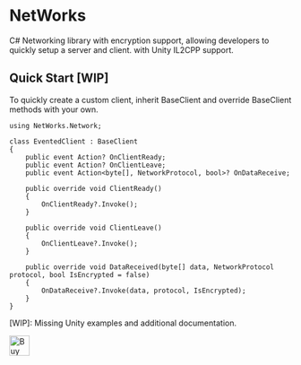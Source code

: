 # NetWorks
C# Networking library with encryption support, allowing developers to quickly setup a server and client. with Unity IL2CPP support.

## Quick Start [WIP]

To quickly create a custom client, inherit BaseClient and override BaseClient methods with your own.
```
using NetWorks.Network;

class EventedClient : BaseClient
{
    public event Action? OnClientReady;
    public event Action? OnClientLeave;
    public event Action<byte[], NetworkProtocol, bool>? OnDataReceive;

    public override void ClientReady()
    {
        OnClientReady?.Invoke();
    }

    public override void ClientLeave()
    {
        OnClientLeave?.Invoke();
    }

    public override void DataReceived(byte[] data, NetworkProtocol protocol, bool IsEncrypted = false)
    {
        OnDataReceive?.Invoke(data, protocol, IsEncrypted);
    }
}
```


[WIP]: Missing Unity examples and additional documentation.


<a href='https://ko-fi.com/A0A110TLP9' target='_blank'><img height='36' style='border:0px;height:36px;' src='https://storage.ko-fi.com/cdn/kofi2.png?v=3' border='0' alt='Buy Me a Coffee at ko-fi.com' /></a>
